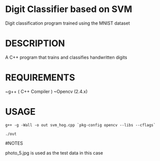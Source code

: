 # Digit Classifier based on SVM

Digit classification program trained using the MNIST dataset

# DESCRIPTION

A C++ program that trains and classifies handwritten digits 

# REQUIREMENTS

~g++ ( C++ Compiler )
~Opencv (2.4.x)

# USAGE
```
g++ -g -Wall -o out svm_hog.cpp `pkg-config opencv --libs --cflags`

./out
```

#NOTES

photo_5.jpg is used as the test data in this case
